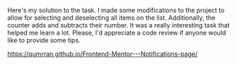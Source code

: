 Here's my solution to the task. I made some modifications to the project to allow for selecting and deselecting all items on the list. Additionally, the counter adds and subtracts their number. It was a really interesting task that helped me learn a lot. Please, I'd appreciate a code review if anyone would like to provide some tips.

https://qumrran.github.io/Frontend-Mentor---Notifications-page/
